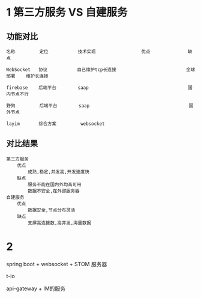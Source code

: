 

# 1 第三方服务  VS  自建服务 


## 功能对比

    名称         定位           技术实现                 优点              缺点      
    
    WebSocket   协议           自己维护tcp长连接                          全球部署    维护长连接
    
    firebase    后端平台        saap                                     国内节点不行
    
    野狗         后端平台        saap                                     国外节点
    
    layim       综合方案         websocket



## 对比结果

    第三方服务
        优点
            成熟,稳定,并发高,开发速度快
        缺点
            服务不能在国内外均高可用
            数据不安全,在外部服务器
    自建服务
        优点
            数据安全,节点分布灵活
        缺点
            支撑高连接数,高并发,海量数据
            


# 2   

spring boot + websocket + STOM 服务器

t-io

api-gateway + IM的服务                      